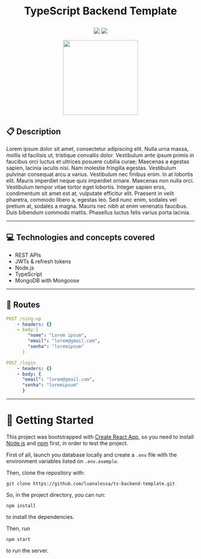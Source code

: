 # <p align = "center"> TypeScript Backend Template </p>

<p align = "center">
   <img src="https://img.shields.io/badge/author-luanalessa-4dae71?style=flat-square" />
   <img src="https://img.shields.io/github/languages/count/luanalessa/ts-backend-template?color=4dae71&style=flat-square" />
</p>

<p align="center">
   <img src="https://user-images.githubusercontent.com/72531277/179126346-e91e2f18-e287-406f-9f5c-d424339eef3f.png" width="200px"/>
</p>

##  :clipboard: Description

Lorem ipsum dolor sit amet, consectetur adipiscing elit. Nulla urna massa, mollis id facilisis ut, tristique convallis dolor. Vestibulum ante ipsum primis in faucibus orci luctus et ultrices posuere cubilia curae; Maecenas a egestas sapien, lacinia iaculis nisi. Nam molestie fringilla egestas. Vestibulum pulvinar consequat arcu a varius. Vestibulum nec finibus enim. In at lobortis elit. Mauris imperdiet neque quis imperdiet ornare. Maecenas non nulla orci. Vestibulum tempor vitae tortor eget lobortis. Integer sapien eros, condimentum sit amet est at, vulputate efficitur elit. Praesent in velit pharetra, commodo libero a, egestas leo. Sed nunc enim, sodales vel pretium at, sodales a magna. Mauris nec nibh at enim venenatis faucibus. Duis bibendum commodo mattis. Phasellus luctus felis varius porta lacinia.

***

## :computer:	 Technologies and concepts covered

- REST APIs
- JWTs & refresh tokens
- Node.js
- TypeScript
- MongoDB with Mongoose

***

## :rocket: Routes

```yml
POST /sing-up
    - headers: {}
    - body:{
        "nome": "Lorem ipsum",
        "email": "lorem@gmail.com",
        "senha": "loremipsum"
      }
```
    
```yml 
POST /login
    - headers: {}
    - body: {
      "email": "lorem@gmail.com",
      "senha": "loremipsum"
      }
```
***

# 🏁 Getting Started 

This project was bootstrapped with [Create React App](https://github.com/facebook/create-react-app), so you need to install [Node.js](https://nodejs.org/en/download/) and [npm](https://www.npmjs.com/) first, in order to test the project.

First of all, launch you database locally and create a `.env` file with the environment variables listed on `.env.exemple`.

Then, clone the repository with:

```
git clone https://github.com/luanalessa/ts-backend-template.git
```

So, in the project directory, you can run:

```
npm install
```
to install the dependencies.

Then, run

```
npm start
```

to run the server.
